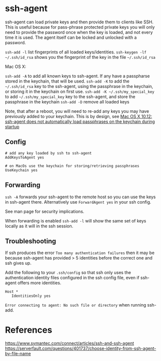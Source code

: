 # ssh-agent

ssh-agent can load private keys and then provide them to clients like SSH. This is useful because for pass-phrase protected private keys you will only need to provide the password once when the key is loaded, and not every time it is used. The agent itself can be locked and unlocked with a password.

`ssh-add -l` list fingerprints of all loaded keys/identities. 
`ssh-keygen -lf ~/.ssh/id_rsa` shows you the fingerprint of the key in the file `~/.ssh/id_rsa`

Mac OS X:

`ssh-add -A` to add all known keys to ssh-agent. If any have a passpharse stored in the keychain, that will be used.
`ssh-add -K` to add the `~/.ssh/id_rsa` key to the ssh-agent, using the passphrase in the keychain, or storing it in the keychain on first use.
`ssh-add -K ~/.ssh/my_special_key` to add `~/.ssh/my_special_key` key to the ssh-agent, and store the passphrase in the keychain
`ssh-add -D` remove all loaded keys

Note, that after a reboot, you will need to re-add any keys you may have previously added to your keychain. This is by design, see [Mac OS X 10.12: ssh-agent does not automatically load passphrases on the keychain during startup](https://openradar.appspot.com/27348363)

## Config

```
# add any key loaded by ssh to ssh-agent
AddKeysToAgent yes

# on MacOs use the keychain for storing/retrieving passphrases
UseKeychain yes
```

## Forwarding

`ssh -A` forwards your ssh-agent to the remote host so you can use the keys in ssh-agent there. Alternatively use `ForwardAgent yes` in your ssh config.

See man page for security implications.

When forwarding is enabled `ssh-add -l` will show the same set of keys locally as it will in the ssh session.

## Troubleshooting

If ssh produces the error `Too many authentication failures` then it may be because ssh-agent has provided > 5 identities before the correct one and ssh gives up.

Add the following to your `.ssh/config` so that ssh only uses the authentication identity files configured in the ssh config file, even if ssh-agent offers more identities.

```
Host *
   IdentitiesOnly yes
```

`Error connecting to agent: No such file or directory` when running ssh-add.

# References

https://www.symantec.com/connect/articles/ssh-and-ssh-agent
https://serverfault.com/questions/401737/choose-identity-from-ssh-agent-by-file-name